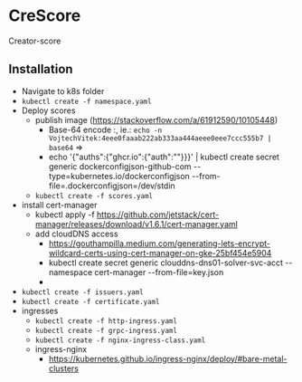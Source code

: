 # CreScore
Creator-score

## Installation
* Navigate to k8s folder
* `kubectl create -f namespace.yaml`
* Deploy scores
  * publish image (https://stackoverflow.com/a/61912590/10105448)
    * Base-64 encode <your-github-username>:<TOKEN>, ie.: `echo -n VojtechVitek:4eee0faaab222ab333aa444aeee0eee7ccc555b7 | base64` => <AUTH>
    * echo '{"auths":{"ghcr.io":{"auth":"<AUTH>"}}}' | kubectl create secret generic dockerconfigjson-github-com --type=kubernetes.io/dockerconfigjson --from-file=.dockerconfigjson=/dev/stdin
  * `kubectl create -f scores.yaml`
* install cert-manager
  * kubectl apply -f https://github.com/jetstack/cert-manager/releases/download/v1.6.1/cert-manager.yaml
  * add cloudDNS access
    * https://gouthampilla.medium.com/generating-lets-encrypt-wildcard-certs-using-cert-manager-on-gke-25bf454e5904
    * kubectl create secret generic clouddns-dns01-solver-svc-acct --namespace cert-manager --from-file=key.json
    * 
* `kubectl create -f issuers.yaml`
* `kubectl create -f certificate.yaml`
* ingresses
  * `kubectl create -f http-ingress.yaml`
  * `kubectl create -f grpc-ingress.yaml`
  * `kubectl create -f nginx-ingress-class.yaml`
  * ingress-nginx
    * https://kubernetes.github.io/ingress-nginx/deploy/#bare-metal-clusters
